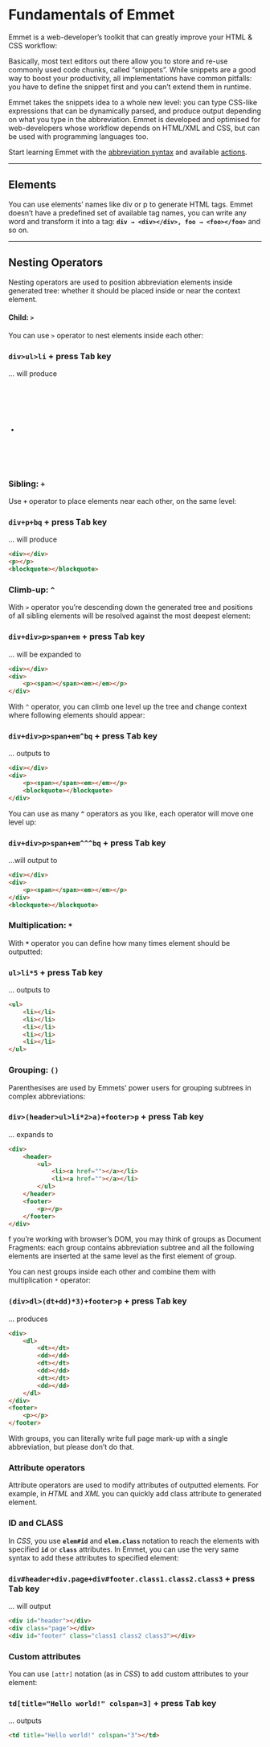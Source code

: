 # Fundamentals of Emmet

Emmet is a web-developer’s toolkit that can greatly improve your HTML & CSS workflow:

Basically, most text editors out there allow you to store and re-use commonly used code chunks, called “snippets”. While snippets are a good way to boost your productivity, all implementations have common pitfalls: you have to define the snippet first and you can’t extend them in runtime.

Emmet takes the snippets idea to a whole new level: you can type CSS-like expressions that can be dynamically parsed, and produce output depending on what you type in the abbreviation. Emmet is developed and optimised for web-developers whose workflow depends on HTML/XML and CSS, but can be used with programming languages too. 

Start learning Emmet with the [abbreviation syntax](https://docs.emmet.io/abbreviations/) and available [actions](https://docs.emmet.io/actions/).

***

## Elements   
You can use elements’ names like div or p to generate HTML tags. Emmet doesn’t have a predefined set of available tag names, you can write any word and transform it into a tag: **`div → <div></div>, foo → <foo></foo>`** and so on.

***

## Nesting Operators
Nesting operators are used to position abbreviation elements inside generated tree: whether it should be placed inside or near the context element.


#### Child: `>`
You can use `>` operator to nest elements inside each other:

### **`div>ul>li`** + press <kbd>Tab</kbd> key

... will produce

<pre><code class="html">
<div>
    <ul>
        <li></li>
    </ul>
</div>
</code></pre>

### Sibling: `+`
Use **`+`** operator to place elements near each other, on the same level:

### **`div+p+bq`** + press <kbd>Tab</kbd> key

... will produce

```HTML
<div></div>
<p></p>
<blockquote></blockquote>
```

### Climb-up: `^`
With `>` operator you’re descending down the generated tree and positions of all sibling elements will be resolved against the most deepest element:

### **`div+div>p>span+em`** + press <kbd>Tab</kbd> key

... will be expanded to

```HTML
<div></div>
<div>
    <p><span></span><em></em></p>
</div>
```

With `^` operator, you can climb one level up the tree and change context where following elements should appear:

### **`div+div>p>span+em^bq`** + press <kbd>Tab</kbd> key

... outputs to

```HTML
<div></div>
<div>
    <p><span></span><em></em></p>
    <blockquote></blockquote>
</div>
```

You can use as many **`^`** operators as you like, each operator will move one level up:

### **`div+div>p>span+em^^^bq`** + press <kbd>Tab</kbd> key

...will output to

```HTML
<div></div>
<div>
    <p><span></span><em></em></p>
</div>
<blockquote></blockquote>
```

### Multiplication: `*`
With **`*`** operator you can define how many times element should be outputted:

### **`ul>li*5`** + press <kbd>Tab</kbd> key

... outputs to

```html
<ul>
    <li></li>
    <li></li>
    <li></li>
    <li></li>
    <li></li>
</ul>
```

### Grouping: `()`

Parenthesises are used by Emmets’ power users for grouping subtrees in complex abbreviations:

### **``div>(header>ul>li*2>a)+footer>p``** + press <kbd>Tab</kbd> key

... expands to

```html
<div>
    <header>
        <ul>
            <li><a href=""></a></li>
            <li><a href=""></a></li>
        </ul>
    </header>
    <footer>
        <p></p>
    </footer>
</div>
```

f you’re working with browser’s DOM, you may think of groups as Document Fragments: each group contains abbreviation subtree and all the following elements are inserted at the same level as the first element of group.

You can nest groups inside each other and combine them with multiplication `*` operator:

### **`(div>dl>(dt+dd)*3)+footer>p`** + press <kbd>Tab</kbd> key

... produces

```html
<div>
    <dl>
        <dt></dt>
        <dd></dd>
        <dt></dt>
        <dd></dd>
        <dt></dt>
        <dd></dd>
    </dl>
</div>
<footer>
    <p></p>
</footer>
```
With groups, you can literally write full page mark-up with a single abbreviation, but please don’t do that.

### Attribute operators

Attribute operators are used to modify attributes of outputted elements. For example, in _HTML_ and _XML_ you can quickly add class attribute to generated element.

### ID and CLASS

In _CSS_, you use **`elem#id`** and **`elem.class`** notation to reach the elements with specified **`id`** or **`class`** attributes. In Emmet, you can use the very same syntax to add these attributes to specified element:

### **``div#header+div.page+div#footer.class1.class2.class3``** + press <kbd>Tab</kbd> key

... will output

```html
<div id="header"></div>
<div class="page"></div>
<div id="footer" class="class1 class2 class3"></div>
```

### Custom attributes

You can use `[attr]` notation (as in _CSS_) to add custom attributes to your element:

### **``td[title="Hello world!" colspan=3]``** + press <kbd>Tab</kbd> key

... outputs

```html
<td title="Hello world!" colspan="3"></td>
```
